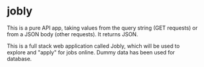 # jobly
This is a pure API app, taking values from the query string (GET requests) or from a JSON body (other requests). It returns JSON.

This is a full stack web application called Jobly, which will be used to explore and "apply" for jobs online. Dummy data has been used for database.
